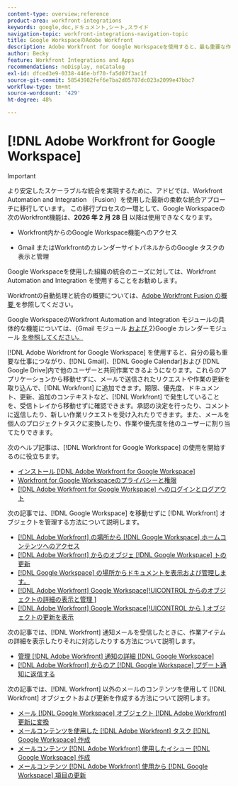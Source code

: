 ```yaml
---
content-type: overview;reference
product-area: workfront-integrations
keywords: google,doc,ドキュメント,シート,スライド
navigation-topic: workfront-integrations-navigation-topic
title: Google WorkspaceのAdobe Workfront
description: Adobe Workfront for Google Workspaceを使用すると、最も重要な作業にアクセスでき、Gmail、Google カレンダー、Google ドライブ内に滞在しながら他のユーザーとの共同作業も可能になります。 これらのアプリケーションから移動せずに、メールで送信されたリクエストや作業の更新を取り込んで、Workfront に追加できます。期限、優先度、ドキュメント、更新および追加のコンテキストなど、Workfront で発生していることを、受信トレイから離れずに確認できます。承認の決定を行ったり、コメントに返信したり、新しい作業リクエストを受け入れたりできます。また、メールを個人のプロジェクトタスクに変換したり、作業や優先度を他のユーザーに割り当てたりできます。
author: Becky
feature: Workfront Integrations and Apps
recommendations: noDisplay, noCatalog
exl-id: dfced3e9-0338-446e-bf70-fa5d07f3ac1f
source-git-commit: 58543982fef6e7ba2d05787dc023a2099e47bbc7
workflow-type: tm+mt
source-wordcount: '429'
ht-degree: 48%

---
```


# [!DNL Adobe Workfront for Google Workspace]

>[!IMPORTANT]
>
>より安定したスケーラブルな統合を実現するために、アドビでは、Workfront Automation and Integration （Fusion）を使用した最新の柔軟な統合アプローチに移行しています。 この移行プロセスの一環として、Google Workspaceの次のWorkfront機能は、**2026 年 2 月 28 日** 以降は使用できなくなります。
>
>* Workfront内からのGoogle Workspace機能へのアクセス
>
>* Gmail またはWorkfrontのカレンダーサイトパネルからのGoogle タスクの表示と管理
>
>Google Workspaceを使用した組織の統合のニーズに対しては、Workfront Automation and Integration を使用することをお勧めします。
>
>Workfrontの自動処理と統合の概要については、[Adobe Workfront Fusion の概要 ](https://experienceleague.adobe.com/en/docs/workfront-fusion/using/get-started-with-fusion/understand-workfront-fusion/workfront-fusion-overview) を参照してください。
>
>Google WorkspaceのWorkfront Automation and Integration モジュールの具体的な機能については、{Gmail モジュール [ および ](https://experienceleague.adobe.com/en/docs/workfront-fusion/using/references/apps-and-their-modules/third-party-app-connectors/gmail-modules)2}Google カレンダーモジュール [ を参照してください。](https://experienceleague.adobe.com/en/docs/workfront-fusion/using/references/apps-and-their-modules/third-party-app-connectors/google-calendar-modules)

[!DNL Adobe Workfront for Google Workspace] を使用すると、自分の最も重要な仕事につながり、[!DNL Gmail]、[!DNL Google Calendar]および [!DNL Google Drive]内で他のユーザーと共同作業できるようになります。これらのアプリケーションから移動せずに、メールで送信されたリクエストや作業の更新を取り込んで、[!DNL Workfront] に追加できます。期限、優先度、ドキュメント、更新、追加のコンテキストなど、[!DNL Workfront] で発生していることを、受信トレイから移動せずに確認できます。承認の決定を行ったり、コメントに返信したり、新しい作業リクエストを受け入れたりできます。また、メールを個人のプロジェクトタスクに変換したり、作業や優先度を他のユーザーに割り当てたりできます。

次のヘルプ記事は、[!DNL Workfront for Google Workspace] の使用を開始するのに役立ちます。

* [インストール [!DNL Adobe Workfront for Google Workspace]](../../workfront-integrations-and-apps/workfront-for-g-suite/install-workfront-for-gsuite.md)
* [Workfront for Google Workspaceのプライバシーと権限](../../workfront-integrations-and-apps/workfront-for-g-suite/privacy-and-permissions-in-g-suite.md)
* [ [!DNL Adobe Workfront for Google Workspace] へのログインとログアウト](../../workfront-integrations-and-apps/workfront-for-g-suite/log-in-and-out-wf-for-gsuite.md)

次の記事では、[!DNL Google Workspace] を移動せずに [!DNL Workfront] オブジェクトを管理する方法について説明します。

* [ [!DNL Adobe Workfront]  の場所から  [!DNL Google Workspace] ホームコンテンツへのアクセス](../../workfront-integrations-and-apps/workfront-for-g-suite/access-wf-home-content-from-g-suite.md)
* [ [!DNL Adobe Workfront]  からのオブジェ  [!DNL Google Workspace] トの更新](../../workfront-integrations-and-apps/workfront-for-g-suite/update-a-workfront-object-in-gsuite.md)
* [ [!DNL Google Workspace] の場所からドキュメントを表示および管理します。](../../workfront-integrations-and-apps/workfront-for-g-suite/view-and-manage-documents-in-gsuite.md)
* [ [!DNL Adobe Workfront] Google Workspace[!UICONTROL  からのオブジェクトの詳細の表示と管理 ]](../../workfront-integrations-and-apps/workfront-for-g-suite/view-manage-work-item-details-in-gsuite.md)
* [ [!DNL Adobe Workfront] Google Workspace[!UICONTROL  から ] オブジェクトの更新を表示](../../workfront-integrations-and-apps/workfront-for-g-suite/view-object-updates-in-gsuite.md)

次の記事では、[!DNL Workfront] 通知メールを受信したときに、作業アイテムの詳細を表示したりそれに対応したりする方法について説明します。

* [管理  [!DNL Adobe Workfront]  通知の詳細  [!DNL Google Workspace]](../../workfront-integrations-and-apps/workfront-for-g-suite/manage-wf-email-notification-details-in-gsuite.md)
* [ [!DNL Adobe Workfront]  からのア  [!DNL Google Workspace] プデート通知に返信する](../../workfront-integrations-and-apps/workfront-for-g-suite/reply-to-wf-update-notification-from-gsuite.md)

次の記事では、[!DNL Workfront] 以外のメールのコンテンツを使用して [!DNL Workfront] オブジェクトおよび更新を作成する方法について説明します。

* [メール  [!DNL Google Workspace]  オブジェクト  [!DNL Adobe Workfront]  更新に変換](../../workfront-integrations-and-apps/workfront-for-g-suite/turn-gsuite-emails-into-wf-objects-and-updates.md)
* [メールコンテンツを使用した  [!DNL Adobe Workfront]  タスク  [!DNL Google Workspace]  作成](../../workfront-integrations-and-apps/workfront-for-g-suite/create-wf-task-in-gsuite-using-email-content.md)
* [メールコンテンツ  [!DNL Adobe Workfront]  使用したイシュー  [!DNL Google Workspace]  作成](../../workfront-integrations-and-apps/workfront-for-g-suite/create-wf-issue-in-g-suite-using-email-content.md)
* [メールコンテンツ  [!DNL Adobe Workfront]  使用から  [!DNL Google Workspace]  項目の更新](../../workfront-integrations-and-apps/workfront-for-g-suite/update-wf-item-using-email-content.md)
